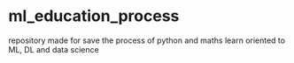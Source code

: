 # ml_education_process
repository made for save the process of python and maths learn oriented to ML, DL and data science
